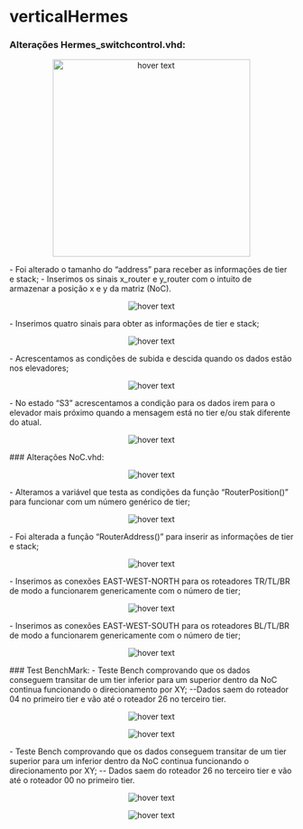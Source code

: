 # verticalHermes
### Alterações Hermes_switchcontrol.vhd:
<p align="center">
  <img src="/Fotos/Imagem1.png" width="350" title="hover text">
</p>
- Foi alterado o tamanho do “address” para receber as informações de tier e stack;
- Inserimos os sinais x_router e y_router com o intuito de armazenar a posição x e y da matriz (NoC).
<p align="center">
  <img src="/Fotos/Imagem2.png" title="hover text">
</p>
- Inserimos quatro sinais para obter as informações de tier e stack;
<p align="center">
  <img src="/Fotos/Imagem3.png" title="hover text">
</p>
- Acrescentamos as condições de subida e descida quando os dados estão nos elevadores;
<p align="center">
  <img src="/Fotos/Imagem4.png" title="hover text">
</p>
- No estado “S3” acrescentamos a condição para os dados irem para o elevador mais próximo quando a mensagem está no tier e/ou stak diferente do atual.
<p align="center">
  <img src="/Fotos/Imagem5.png" title="hover text">
</p>
### Alterações NoC.vhd:
<p align="center">
  <img src="/Fotos/Imagem6.png" title="hover text">
</p>
- Alteramos a variável que testa as condições da função “RouterPosition()” para funcionar com um número genérico de tier;
<p align="center">
  <img src="/Fotos/Imagem7.png" title="hover text">
</p>
- Foi alterada a função “RouterAddress()” para inserir as informações de tier e stack;
<p align="center">
  <img src="/Fotos/Imagem8.png" title="hover text">
</p>
- Inserimos as conexões EAST-WEST-NORTH para os roteadores TR/TL/BR de modo a funcionarem genericamente com o número de tier;
<p align="center">
  <img src="/Fotos/Imagem9.png" title="hover text">
</p>
- Inserimos as conexões EAST-WEST-SOUTH para os roteadores BL/TL/BR de modo a funcionarem genericamente com o número de tier;
<p align="center">
  <img src="/Fotos/Imagem10.png" title="hover text">
</p>
### Test BenchMark:
- Teste Bench comprovando que os dados conseguem transitar de um tier inferior para um superior dentro da NoC continua funcionando o direcionamento por XY;
--Dados saem do roteador 04 no primeiro tier e vão até o roteador 26 no terceiro tier.
<p align="center">
  <img src="/Fotos/Imagem11.png" title="hover text">
</p>
<p align="center">
  <img src="/Fotos/Imagem12.png" title="hover text">
</p>
- Teste Bench comprovando que os dados conseguem transitar de um tier superior para um inferior dentro da NoC continua funcionando o direcionamento por XY;
-- Dados saem do roteador 26 no terceiro tier e vão até o roteador 00 no primeiro tier.
<p align="center">
  <img src="/Fotos/Imagem13.png" title="hover text">
</p>
<p align="center">
  <img src="/Fotos/Imagem14.png" title="hover text">
</p>
